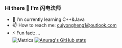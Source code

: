 ### Hi there 👋 I'm 闪电法师

<!--
**izumisagirii/izumisagirii** is a ✨ _special_ ✨ repository because its `README.md` (this file) appears on your GitHub profile.

Here are some ideas to get you started:
-->
- 🌱 I’m currently learning C++&Java
- 📫 How to reach me: cuiyongheng1@outlook.com
- ⚡ Fun fact: ...  
![Metrics](https://metrics.lecoq.io/izumisagirii?template=classic&languages=1&languages.limit=8&languages.sections=most-used&languages.colors=github&languages.threshold=0%25&languages.indepth=false&languages.analysis.timeout=15&languages.categories=markup%2C%20programming&languages.recent.categories=markup%2C%20programming&languages.recent.load=300&languages.recent.days=14&config.timezone=Asia%2FShanghai)
[![Anurag's GitHub stats](https://github-readme-stats.vercel.app/api?username=izumisagirii&count_private=true&show_icons=true&theme=dark)](https://github.com/anuraghazra/github-readme-stats)


